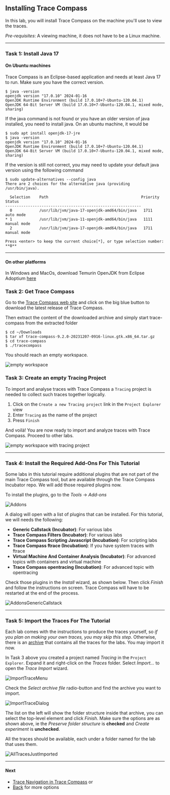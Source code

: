 ## Installing Trace Compass

In this lab, you will install Trace Compass on the machine you'll use to view the traces.

*Pre-requisites*: A viewing machine, it does not have to be a Linux machine.

- - -

### Task 1: Install Java 17

#### On Ubuntu machines

Trace Compass is an Eclipse-based application and needs at least Java 17 to run. Make sure you have the correct version.

```
$ java -version
openjdk version "17.0.10" 2024-01-16
OpenJDK Runtime Environment (build 17.0.10+7-Ubuntu-120.04.1)
OpenJDK 64-Bit Server VM (build 17.0.10+7-Ubuntu-120.04.1, mixed mode, sharing)
```

If the java command is not found or you have an older version of java installed, you need to install java. On an ubuntu machine, it would be

```
$ sudo apt install openjdk-17-jre
$ java -version
openjdk version "17.0.10" 2024-01-16
OpenJDK Runtime Environment (build 17.0.10+7-Ubuntu-120.04.1)
OpenJDK 64-Bit Server VM (build 17.0.10+7-Ubuntu-120.04.1, mixed mode, sharing)
```

If the version is still not correct, you may need to update your default java version using the following command

```
$ sudo update-alternatives --config java
There are 2 choices for the alternative java (providing /usr/bin/java).

  Selection    Path                                         Priority   Status
------------------------------------------------------------
  0            /usr/lib/jvm/java-17-openjdk-amd64/bin/java   1711      auto mode
* 1            /usr/lib/jvm/java-11-openjdk-amd64/bin/java   1111      manual mode
  2            /usr/lib/jvm/java-17-openjdk-amd64/bin/java   1711      manual mode

Press <enter> to keep the current choice[*], or type selection number: **0**
```

- - -

#### On other platforms

In Windows and MacOs, download Temurin OpenJDK from Eclipse Adoptium [here](https://adoptium.net/)

### Task 2: Get Trace Compass

Go to the [Trace Compass web site](https://tracecompass.org) and click on the big blue button to download the latest release of Trace Compass.

Then extract the content of the downloaded archive and simply start trace-compass from the extracted folder

```
$ cd ~/Downloads
$ tar xf trace-compass-9.2.0-20231207-0916-linux.gtk.x86_64.tar.gz
$ cd trace-compass
$ ./tracecompass
```

You should reach an empty workspace. 

![empty workspace](screenshots/emptyWorkspace.png "Trace Compass empty workspace")

### Task 3: Create an empty Tracing Project

To import and analyse traces with Trace Compass a `Tracing` project is needed to collect such traces together logically.

1. Click on the `Create a new Tracing project` link in the `Project Explorer` view
2. Enter `Tracing` as the name of the project
3. Press `Finish`

And voilà! You are now ready to import and analyze traces with Trace Compass. Proceed to other labs.

![empty workspace with tracing project](screenshots/emptyWorkspaceWithTracing.png "Trace Compass empty workspace")


- - -

### Task 4: Install the Required Add-Ons For This Tutorial

Some labs in this tutorial require additional plugins that are not part of the main Trace Compass tool, but are available through the Trace Compass Incubator repo.  We will add those required plugins now.

To install the plugins, go to the *Tools* -> *Add-ons*

![Addons](screenshots/addons.png "Addons")

A dialog will open with a list of plugins that can be installed. For this tutorial, we will needs the following:

* **Generic Callstack (Incubator)**: For various labs
* **Trace Compass Filters (Incubator)**: For various labs
* **Trace Compass Scripting Javascript (Incubation)**: For scripting labs
* **Trace Compass ftrace (Incubation)**: If you have system traces with ftrace
* **Virtual Machine And Container Analysis (Incubator)**: For advanced topics with containers and virtual machine
* **Trace Compass opentracing (Incubation)**: For advanced topic with opentracing

Check those plugins in the *Install* wizard, as shown below. Then click *Finish* and follow the instructions on screen. Trace Compass will have to be restarted at the end of the process.

![AddonsGenericCallstack](screenshots/genericCallStackAddons.png "Addons GenericCallstack")

- - -

### Task 5: Import the Traces For The Tutorial

Each lab comes with the instructions to produce the traces yourself, so *if you plan on making your own traces, you may skip this step*. Otherwise, there is an [archive](../TraceCompassTutorialTraces.tgz) that contains all the traces for the labs. You may import it now.

In Task 3 above you created a project named *Tracing* in the ``Project Explorer``. Expand it and right-click on the *Traces* folder. Select *Import...* to open the *Trace Import* wizard.

![ImportTraceMenu](screenshots/importTraceMenu.png "Trace Compass Import Trace Menu")

Check the *Select archive file* radio-button and find the archive you want to import.

![ImportTraceDialog](screenshots/importTraceDialog.png "Trace Compass Import Trace Dialog")

The list on the left will show the folder structure inside that archive, you can select the top-level element and click *Finish*. Make sure the options are as shown above, ie the *Preserve folder structure* is **checked** and *Create experiment* is **unchecked**.

All the traces should be available, each under a folder named for the lab that uses them.

![AllTracesJustImported](screenshots/tutorialTracesImported.png "Tutorial Traces Imported")

- - -

#### Next

* [Trace Navigation in Trace Compass](../101-analyze-system-trace-in-tracecompass)
or
* [Back](../) for more options
